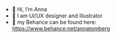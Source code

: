 - 👋 Hi, I’m Anna
- 👀 I am UI/UX designer and illustrator
- 🎨 my Behance can be found here: https://www.behance.net/annatomberg

<!---
annamichi/annamichi is a ✨ special ✨ repository because its `README.md` (this file) appears on your GitHub profile.
You can click the Preview link to take a look at your changes.
--->
